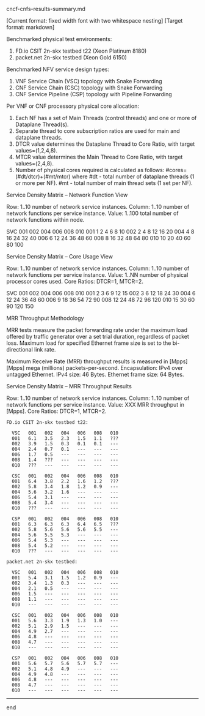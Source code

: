 cncf-cnfs-results-summary.md

[Current format: fixed width font with two whitespace nesting]
[Target format: markdown]

Benchmarked physical test environments:

  1. FD.io CSIT 2n-skx testbed t22  (Xeon Platinum 8180)
  2. packet.net 2n-skx testbed (Xeon Gold 6150)

Benchmarked NFV service design types:

  1. VNF Service Chain (VSC) topology with Snake Forwarding
  2. CNF Service Chain (CSC) topology with Snake Forwarding
  3. CNF Service Pipeline (CSP) topology with Pipeline Forwarding

Per VNF or CNF processory physical core allocation:

  1. Each NF has a set of Main Threads (control threads) and one or more of Dataplane Thread(s).
  2. Separate thread to core subscription ratios are used for main and dataplane threads.
  3. DTCR value determines the Dataplane Thread to Core Ratio, with target values=(1,2,4,8).
  4. MTCR value determines the Main Thread to Core Ratio, with target values=(2,4,8).
  5. Number of physical cores required is calculated as follows:
      #cores=(#dt/dtcr)+(#mt/mtcr)
      where
        #dt - total number of dataplane threads (1 or more per NF).
        #mt - total number of main thread sets (1 set per NF).

Service Density Matrix – Network Function View

  Row:    1..10  number of network service instances.
  Column: 1..10  number of network functions per service instance.
  Value:  1..100 total number of network functions within node.

  SVC   001   002   004   006   008   010
  001     1     2     4     6     8    10
  002     2     4     8    12    16    20
  004     4     8    16    24    32    40
  006     6    12    24    36    48    60
  008     8    16    32    48    64    80
  010    10    20    40    60    80   100

Service Density Matrix – Core Usage View

  Row:    1..10  number of network service instances.
  Column: 1..10  number of network functions per service instance.
  Value:  1..NN  number of physical processor cores used.
  Core Ratios: DTCR=1, MTCR=2.

  SVC   001   002   004   006   008   010
  001     2     3     6     9    12    15
  002     3     6    12    18    24    30
  004     6    12    24    36    48    60
  006     9    18    36    54    72    90
  008    12    24    48    72    96   120
  010    15    30    60    90   120   150

MRR Throughput Methodology

  MRR tests measure the packet forwarding rate under the maximum load
  offered by traffic generator over a set trial duration, regardless of
  packet loss. Maximum load for specified Ethernet frame size is set to
  the bi-directional link rate.

  Maximum Receive Rate (MRR) throughput results is measured in [Mpps]
    [Mpps] mega (millions) packets-per-second.
    Encapsulation: IPv4 over untagged Ethernet.
    IPv4 size: 46 Bytes.
    Ethernet frame size: 64 Bytes.

Service Density Matrix – MRR Throughput Results

  Row:    1..10  number of network service instances.
  Column: 1..10  number of network functions per service instance.
  Value:  XXX    MRR throughput in [Mpps].
  Core Ratios: DTCR=1, MTCR=2.

    FD.io CSIT 2n-skx testbed t22:

      VSC   001   002   004   006   008   010
      001   6.1   3.5   2.3   1.5   1.1   ???
      002   3.9   1.5   0.3   0.1   0.1   ---
      004   2.4   0.7   0.1   ---   ---   ---
      006   1.7   0.5   ---   ---   ---   ---
      008   1.4   ???   ---   ---   ---   ---
      010   ???   ---   ---   ---   ---   ---

      CSC   001   002   004   006   008   010
      001   6.4   3.8   2.2   1.6   1.2   ???
      002   5.8   3.4   1.8   1.2   0.9   ---
      004   5.6   3.2   1.6   ---   ---   ---
      006   5.4   3.1   ---   ---   ---   ---
      008   5.4   3.4   ---   ---   ---   ---
      010   ???   ---   ---   ---   ---   ---

      CSP   001   002   004   006   008   010
      001   6.3   6.3   6.3   6.4   6.5   ???
      002   5.8   5.6   5.6   5.6   5.5   ---
      004   5.6   5.5   5.3   ---   ---   ---
      006   5.4   5.3   ---   ---   ---   ---
      008   5.4   5.2   ---   ---   ---   ---
      010   ???   ---   ---   ---   ---   ---

    packet.net 2n-skx testbed:

      VSC   001   002   004   006   008   010
      001   5.4   3.1   1.5   1.2   0.9   ---
      002   3.4   1.3   0.3   ---   ---   ---
      004   2.1   0.5   ---   ---   ---   ---
      006   1.5   ---   ---   ---   ---   ---
      008   1.1   ---   ---   ---   ---   ---
      010   ---   ---   ---   ---   ---   ---

      CSC   001   002   004   006   008   010
      001   5.6   3.3   1.9   1.3   1.0   ---
      002   5.1   2.9   1.5   ---   ---   ---
      004   4.9   2.7   ---   ---   ---   ---
      006   4.8   ---   ---   ---   ---   ---
      008   4.7   ---   ---   ---   ---   ---
      010   ---   ---   ---   ---   ---   ---

      CSP   001   002   004   006   008   010
      001   5.6   5.7   5.6   5.7   5.7   ---
      002   5.1   4.8   4.9   ---   ---   ---
      004   4.9   4.8   ---   ---   ---   ---
      006   4.8   ---   ---   ---   ---   ---
      008   4.7   ---   ---   ---   ---   ---
      010   ---   ---   ---   ---   ---   ---

---
end

